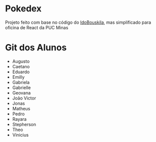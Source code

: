 # Pokedex

Projeto feito com base no código do [IdoBouskila](https://github.com/IdoBouskila/Pokedex/tree/master), mas simplificado para oficina de React da PUC Minas

# Git dos Alunos
- Augusto
- Caetano
- Eduardo
- Emilly
- Gabriela
- Gabrielle
- Geovana
- João Victor
- Jonas
- Matheus
- Pedro
- Rayara
- Stepherson
- Theo
- Vinicius